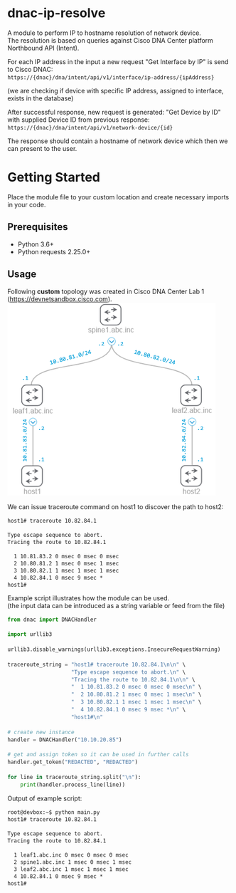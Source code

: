 # dnac-ip-resolve
A module to perform IP to hostname resolution of network device.\
The resolution is based on queries against Cisco DNA Center platform Northbound API (Intent).

For each IP address in the input a new request "Get Interface by IP" is send to Cisco DNAC:\
`https://{dnac}/dna/intent/api/v1/interface/ip-address/{ipAddress}`

(we are checking if device with specific IP address, assigned to interface, exists in the database)

After successful response, new request is generated: "Get Device by ID" with supplied Device ID from previous response:\
`https://{dnac}/dna/intent/api/v1/network-device/{id}`

The response should contain a hostname of network device which then we can present to the user.

# Getting Started
Place the module file to your custom location and create necessary imports in your code.

## Prerequisites
- Python 3.6+
- Python requests 2.25.0+

## Usage
Following **custom** topology was created in Cisco DNA Center Lab 1 (https://devnetsandbox.cisco.com). \
![alt text](images/topology.png "topology")

We can issue traceroute command on host1 to discover the path to host2:

```
host1# traceroute 10.82.84.1

Type escape sequence to abort.
Tracing the route to 10.82.84.1

  1 10.81.83.2 0 msec 0 msec 0 msec
  2 10.80.81.2 1 msec 0 msec 1 msec
  3 10.80.82.1 1 msec 1 msec 1 msec
  4 10.82.84.1 0 msec 9 msec *
host1#   
```

Example script illustrates how the module can be used.\
(the input data can be introduced as a string variable or feed from the file)

```python
from dnac import DNACHandler

import urllib3

urllib3.disable_warnings(urllib3.exceptions.InsecureRequestWarning)

traceroute_string = "host1# traceroute 10.82.84.1\n\n" \
                    "Type escape sequence to abort.\n" \
                    "Tracing the route to 10.82.84.1\n\n" \
                    "  1 10.81.83.2 0 msec 0 msec 0 msec\n" \
                    "  2 10.80.81.2 1 msec 0 msec 1 msec\n" \
                    "  3 10.80.82.1 1 msec 1 msec 1 msec\n" \
                    "  4 10.82.84.1 0 msec 9 msec *\n" \
                    "host1#\n"   

# create new instance
handler = DNACHandler("10.10.20.85")

# get and assign token so it can be used in further calls
handler.get_token("REDACTED", "REDACTED")

for line in traceroute_string.split("\n"):
    print(handler.process_line(line))
```

Output of example script:
```
root@devbox:~$ python main.py
host1# traceroute 10.82.84.1

Type escape sequence to abort.
Tracing the route to 10.82.84.1

  1 leaf1.abc.inc 0 msec 0 msec 0 msec
  2 spine1.abc.inc 1 msec 0 msec 1 msec
  3 leaf2.abc.inc 1 msec 1 msec 1 msec
  4 10.82.84.1 0 msec 9 msec *
host1#

```
